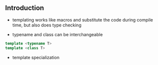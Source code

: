 ## Introduction

- templating works like macros and substitute the code during compile time, but also does type checking

- typename and class can be interchangeable
```c++
template <typename T>
template <class T>
```

- template specialization
